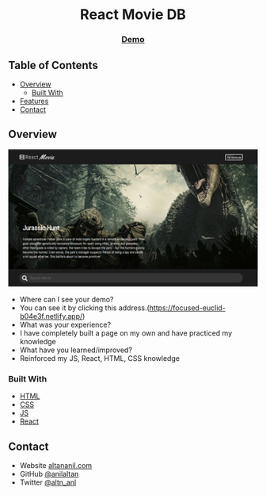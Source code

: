 <h1 align="center">React Movie DB</h1>

<div align="center">
  <h3>
    <a href="https://focused-euclid-b04e3f.netlify.app/">
      Demo
    </a>
  </h3>
</div>

<!-- TABLE OF CONTENTS -->

## Table of Contents

- [Overview](#overview)
  - [Built With](#built-with)
- [Features](#features)
- [Contact](#contact)

<!-- OVERVIEW -->

## Overview

![screenshot](Screenshot.png)

- Where can I see your demo?
- You can see it by clicking this address.(https://focused-euclid-b04e3f.netlify.app/)
- What was your experience?
- I have completely built a page on my own and have practiced my knowledge
- What have you learned/improved?
- Reinforced my JS, React, HTML, CSS knowledge

### Built With

<!-- This section should list any major frameworks that you built your project using. Here are a few examples.-->

- [HTML](https://html.com/)
- [CSS](https://www.w3.org/Style/CSS/)
- [JS](https://www.javascript.com/)
- [React](https://reactjs.org/)

## Contact

- Website [altananil.com](http://altananil.com/)
- GitHub [@anilaltan](https://github.com/anilaltan)
- Twitter [@altn_anl](https://twitter.com/altn_anl)

